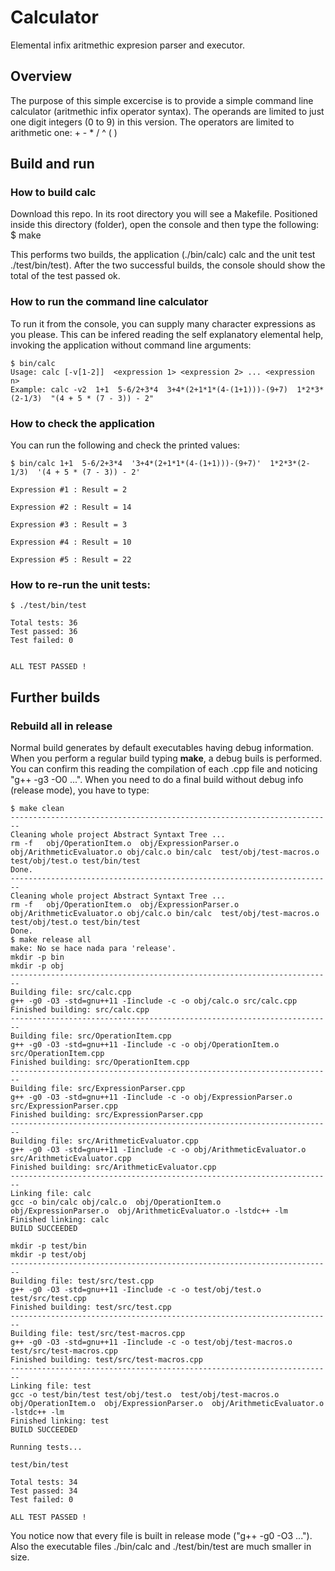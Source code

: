 # Calculator
Elemental infix aritmethic expresion parser and executor.

## Overview
The purpose of this simple excercise is to provide a simple command line calculator (aritmethic infix operator syntax).
The operands are limited to just one digit integers (0 to 9) in this version. The operators are limited to arithmetic one: + - * / ^ ( ) 

## Build and run
### How to build calc
Download this repo. In its root directory you will see a Makefile. Positioned inside this directory (folder), open the console and then type the following:
$ make

This performs two builds, the application (./bin/calc) calc and the unit test ./test/bin/test). After the two successful builds, the console should show the total of the test passed ok.

### How to run the command line calculator
To run it from the console, you can supply many character expressions as you please. This can be infered reading the self explanatory elemental help, invoking the application without command line arguments:
```
$ bin/calc
Usage: calc [-v[1-2]]  <expression 1> <expression 2> ... <expression n>
Example: calc -v2  1+1  5-6/2+3*4  3+4*(2+1*1*(4-(1+1)))-(9+7)  1*2*3*(2-1/3)  "(4 + 5 * (7 - 3)) - 2"
```
### How to check the application
You can run the following and check the printed values:
```
$ bin/calc 1+1  5-6/2+3*4  '3+4*(2+1*1*(4-(1+1)))-(9+7)'  1*2*3*(2-1/3)  '(4 + 5 * (7 - 3)) - 2'

Expression #1 : Result = 2

Expression #2 : Result = 14

Expression #3 : Result = 3

Expression #4 : Result = 10

Expression #5 : Result = 22
```
### How to re-run the unit tests:
```
$ ./test/bin/test

Total tests: 36
Test passed: 36
Test failed: 0


ALL TEST PASSED !
```
## Further builds
### Rebuild all in release
Normal build generates by default executables having debug information. When you perform a regular build typing **make**, a debug buils is performed. You can confirm this reading the compilation of each .cpp file and noticing "g++ -g3 -O0 ...".
When you need to do a final build without debug info (release mode), you have to type:
```
$ make clean
------------------------------------------------------------------------
Cleaning whole project Abstract Syntaxt Tree ...
rm -f   obj/OperationItem.o  obj/ExpressionParser.o  obj/ArithmeticEvaluator.o obj/calc.o bin/calc  test/obj/test-macros.o test/obj/test.o test/bin/test
Done.
------------------------------------------------------------------------
Cleaning whole project Abstract Syntaxt Tree ...
rm -f   obj/OperationItem.o  obj/ExpressionParser.o  obj/ArithmeticEvaluator.o obj/calc.o bin/calc  test/obj/test-macros.o test/obj/test.o test/bin/test
Done.
$ make release all
make: No se hace nada para 'release'.
mkdir -p bin
mkdir -p obj
------------------------------------------------------------------------
Building file: src/calc.cpp
g++ -g0 -O3 -std=gnu++11 -Iinclude -c -o obj/calc.o src/calc.cpp
Finished building: src/calc.cpp
------------------------------------------------------------------------
Building file: src/OperationItem.cpp
g++ -g0 -O3 -std=gnu++11 -Iinclude -c -o obj/OperationItem.o src/OperationItem.cpp
Finished building: src/OperationItem.cpp
------------------------------------------------------------------------
Building file: src/ExpressionParser.cpp
g++ -g0 -O3 -std=gnu++11 -Iinclude -c -o obj/ExpressionParser.o src/ExpressionParser.cpp
Finished building: src/ExpressionParser.cpp
------------------------------------------------------------------------
Building file: src/ArithmeticEvaluator.cpp
g++ -g0 -O3 -std=gnu++11 -Iinclude -c -o obj/ArithmeticEvaluator.o src/ArithmeticEvaluator.cpp
Finished building: src/ArithmeticEvaluator.cpp
------------------------------------------------------------------------
Linking file: calc
gcc -o bin/calc obj/calc.o  obj/OperationItem.o  obj/ExpressionParser.o  obj/ArithmeticEvaluator.o -lstdc++ -lm
Finished linking: calc
BUILD SUCCEEDED

mkdir -p test/bin
mkdir -p test/obj
------------------------------------------------------------------------
Building file: test/src/test.cpp
g++ -g0 -O3 -std=gnu++11 -Iinclude -c -o test/obj/test.o test/src/test.cpp
Finished building: test/src/test.cpp
------------------------------------------------------------------------
Building file: test/src/test-macros.cpp
g++ -g0 -O3 -std=gnu++11 -Iinclude -c -o test/obj/test-macros.o test/src/test-macros.cpp
Finished building: test/src/test-macros.cpp
------------------------------------------------------------------------
Linking file: test
gcc -o test/bin/test test/obj/test.o  test/obj/test-macros.o  obj/OperationItem.o  obj/ExpressionParser.o  obj/ArithmeticEvaluator.o -lstdc++ -lm
Finished linking: test
BUILD SUCCEEDED

Running tests...

test/bin/test

Total tests: 34
Test passed: 34
Test failed: 0

ALL TEST PASSED !

```
You notice now that every file is built in release mode ("g++ -g0 -O3 ..."). Also the executable files ./bin/calc and ./test/bin/test are much smaller in size.
